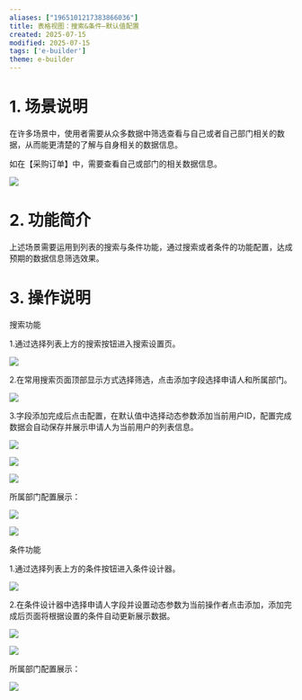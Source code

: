 ```yaml
---
aliases: ["1965101217383866036"]
title: 表格视图：搜索&条件—默认值配置
created: 2025-07-15
modified: 2025-07-15
tags: ['e-builder']
theme: e-builder
---
```


# 1. 场景说明

在许多场景中，使用者需要从众多数据中筛选查看与自己或者自己部门相关的数据，从而能更清楚的了解与自身相关的数据信息。

如在【采购订单】中，需要查看自己或部门的相关数据信息。

![](https://myhelpdoc.oss-cn-heyuan.aliyuncs.com/mdimages/3e0f8741f7ba13488e9740cdcf5c1e9e.jpg)

# 2. 功能简介

上述场景需要运用到列表的搜索与条件功能，通过搜索或者条件的功能配置，达成预期的数据信息筛选效果。

# 3. 操作说明

搜索功能

1.通过选择列表上方的搜索按钮进入搜索设置页。

![](https://myhelpdoc.oss-cn-heyuan.aliyuncs.com/mdimages/c4d255eb10f8e9fd67e18ab3ed20b611.jpg)

2.在常用搜索页面顶部显示方式选择筛选，点击添加字段选择申请人和所属部门。

![](https://myhelpdoc.oss-cn-heyuan.aliyuncs.com/mdimages/35a612f3b8e761b7646ea1d29de0baca.jpg)

3.字段添加完成后点击配置，在默认值中选择动态参数添加当前用户ID，配置完成数据会自动保存并展示申请人为当前用户的列表信息。

![](https://myhelpdoc.oss-cn-heyuan.aliyuncs.com/mdimages/76e265b9954510a4df429a40ecc19e86.jpg)

![](https://myhelpdoc.oss-cn-heyuan.aliyuncs.com/mdimages/ebec148c7c7f2800cd59007f2de2bfb1.jpg)

![](https://myhelpdoc.oss-cn-heyuan.aliyuncs.com/mdimages/2a3703e5acda85f3b92e073a10ae2db9.jpg)

所属部门配置展示：

![](https://myhelpdoc.oss-cn-heyuan.aliyuncs.com/mdimages/c56a663528cf5e9b07c88e69e476ef00.jpg)

![](https://myhelpdoc.oss-cn-heyuan.aliyuncs.com/mdimages/f46ccfe4630566447d36783a840ebc3c.jpg)

条件功能

1.通过选择列表上方的条件按钮进入条件设计器。

![](https://myhelpdoc.oss-cn-heyuan.aliyuncs.com/mdimages/a0d7377220016c4679705a580522a0b9.jpg)

2.在条件设计器中选择申请人字段并设置动态参数为当前操作者点击添加，添加完成后页面将根据设置的条件自动更新展示数据。

![](https://myhelpdoc.oss-cn-heyuan.aliyuncs.com/mdimages/c9641ea0447cab30f8006fd1fe0b95c4.jpg)

![](https://myhelpdoc.oss-cn-heyuan.aliyuncs.com/mdimages/7bfafc4cb829ff5db03450c71c31122e.jpg)

所属部门配置展示：

![](https://myhelpdoc.oss-cn-heyuan.aliyuncs.com/mdimages/63a62ccefba3d27ea52a8b207f13ef5a.jpg)

